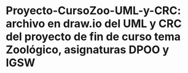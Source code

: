 # Proyecto-CursoZoo-UML-y-CRC: archivo en draw.io del UML y CRC del proyecto de fin de curso tema Zoológico, asignaturas DPOO y IGSW
